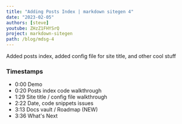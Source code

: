 ```yaml
---
title: "Adding Posts Index | markdown sitegen 4"
date: "2023-02-05"
authors: [steve]
youtube: ZHzZ1FHYSrQ
project: markdown-sitegen
path: /blog/mdsg-4
---
```


<YouTubePlayer youtubeLink={frontmatter.youtube} />

Added posts index, added config file for site title, and other cool stuff

<!-- truncate -->

### Timestamps

- 0:00 Demo
- 0:20 Posts index code walkthrough
- 1:29 Site title / config file walkthrough
- 2:22 Date, code snippets issues
- 3:13 Docs vault / Roadmap (NEW)
- 3:36 What's Next
